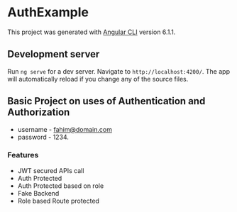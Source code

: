 # AuthExample

This project was generated with [Angular CLI](https://github.com/angular/angular-cli) version 6.1.1.

## Development server

Run `ng serve` for a dev server. Navigate to `http://localhost:4200/`. The app will automatically reload if you change any of the source files.

## Basic Project on uses of Authentication and Authorization

* username - fahim@domain.com
* password - 1234.

### Features
 * JWT secured APIs call 
 * Auth Protected
 * Auth Protected based on role
 * Fake Backend
 * Role based Route protected